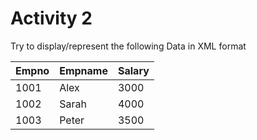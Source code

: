 # Activity 2

Try to display/represent the following Data in XML format

| Empno | Empname | Salary |
| ----- | ------- | ------ |
| 1001  | Alex    | 3000   |
| 1002  | Sarah   | 4000   |
| 1003  | Peter   | 3500   |